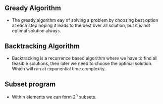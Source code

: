 ## Gready Algorithm
- The gready algorithm eay of solving a problem by choosing best option at each step hoping it leads to the best over all solution, but it is not optimal solution always.
## Backtracking Algorithm
- Backtracking is a recurrence based algorithm where we have to find all feasible solutions, then later we need to choose the optimal solution. Which will run at exponential time complexity.
## Subset program
- With n elements we can form 2<sup>n</sup> subsets.